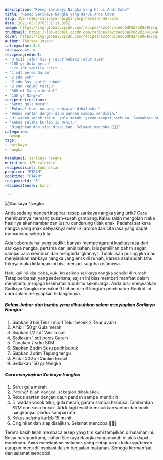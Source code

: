 ```yaml
---
description: "Resep Sarikaya Nangka yang Harus Anda Coba"
title: "Resep Sarikaya Nangka yang Harus Anda Coba"
slug: 358-resep-sarikaya-nangka-yang-harus-anda-coba
date: 2021-06-30T05:01:11.595Z
image: https://img-global.cpcdn.com/recipes/a2cd4ca3edc0d9d2/680x482cq70/sarikaya-nangka-foto-resep-utama.jpg
thumbnail: https://img-global.cpcdn.com/recipes/a2cd4ca3edc0d9d2/680x482cq70/sarikaya-nangka-foto-resep-utama.jpg
cover: https://img-global.cpcdn.com/recipes/a2cd4ca3edc0d9d2/680x482cq70/sarikaya-nangka-foto-resep-utama.jpg
author: Theresa Joseph
ratingvalue: 4.3
reviewcount: 9
recipeingredient:
- "3 biji Telur mix 1 Telur bebek2 Telur ayam"
- "150 gr Gula merah"
- "1/2 sdt Vanilla cair"
- "1 sdt peres Garam"
- "2 sdm SKM"
- "2 sdm Susu putih bubuk"
- "2 sdm Tepung terigu"
- "300 ml Santan kental"
- "150 gr Nangka"
recipeinstructions:
- "Serut gula merah"
- "Potong² buah nangka, sebagian dihaluskan"
- "Rebus santan dengan daun pandan sampai mendidih."
- "Di wadah kocok telur, gula merah, garam sampai berbusa. Tambahkan SKM dan susu bubuk. Aduk lagi terakhir masukkan santan dan buah nangkanya. Diaduk sampai rata."
- "Kukus selama kurleb 15 menit."
- "Dinginkan dan siap disajikan. Selamat mencoba 🥰🥰🥰"
categories:
- Resep
tags:
- sarikaya
- nangka

katakunci: sarikaya nangka 
nutrition: 189 calories
recipecuisine: Indonesian
preptime: "PT24M"
cooktime: "PT42M"
recipeyield: "3"
recipecategory: Lunch

---
```



![Sarikaya Nangka](https://img-global.cpcdn.com/recipes/a2cd4ca3edc0d9d2/680x482cq70/sarikaya-nangka-foto-resep-utama.jpg)

Anda sedang mencari inspirasi resep sarikaya nangka yang unik? Cara membuatnya memang susah-susah gampang. Kalau salah mengolah maka hasilnya akan hambar dan justru cenderung tidak enak. Padahal sarikaya nangka yang enak selayaknya memiliki aroma dan cita rasa yang dapat memancing selera kita.

Ada beberapa hal yang sedikit banyak mempengaruhi kualitas rasa dari sarikaya nangka, pertama dari jenis bahan, lalu pemilihan bahan segar, sampai cara membuat dan menghidangkannya. Tidak usah pusing jika mau menyiapkan sarikaya nangka yang enak di rumah, karena asal sudah tahu triknya maka hidangan ini bisa menjadi suguhan istimewa.




Nah, kali ini kita coba, yuk, kreasikan sarikaya nangka sendiri di rumah. Tetap berbahan yang sederhana, sajian ini bisa memberi manfaat dalam membantu menjaga kesehatan tubuhmu sekeluarga. Anda bisa menyiapkan Sarikaya Nangka memakai 9 bahan dan 6 langkah pembuatan. Berikut ini cara dalam menyiapkan hidangannya.

<!--inarticleads1-->

##### Bahan-bahan dan bumbu yang dibutuhkan dalam menyiapkan Sarikaya Nangka:

1. Siapkan 3 biji Telur (mix 1 Telur bebek,2 Telur ayam)
1. Ambil 150 gr Gula merah
1. Siapkan 1/2 sdt Vanilla cair
1. Sediakan 1 sdt peres Garam
1. Gunakan 2 sdm SKM
1. Siapkan 2 sdm Susu putih bubuk
1. Siapkan 2 sdm Tepung terigu
1. Ambil 300 ml Santan kental
1. Sediakan 150 gr Nangka




<!--inarticleads2-->

##### Cara menyiapkan Sarikaya Nangka:

1. Serut gula merah
1. Potong² buah nangka, sebagian dihaluskan
1. Rebus santan dengan daun pandan sampai mendidih.
1. Di wadah kocok telur, gula merah, garam sampai berbusa. Tambahkan SKM dan susu bubuk. Aduk lagi terakhir masukkan santan dan buah nangkanya. Diaduk sampai rata.
1. Kukus selama kurleb 15 menit.
1. Dinginkan dan siap disajikan. Selamat mencoba 🥰🥰🥰




Terima kasih telah membaca resep yang tim kami tampilkan di halaman ini. Besar harapan kami, olahan Sarikaya Nangka yang mudah di atas dapat membantu Anda menyiapkan makanan yang sedap untuk keluarga/teman ataupun menjadi inspirasi dalam berjualan makanan. Semoga bermanfaat dan selamat mencoba!
